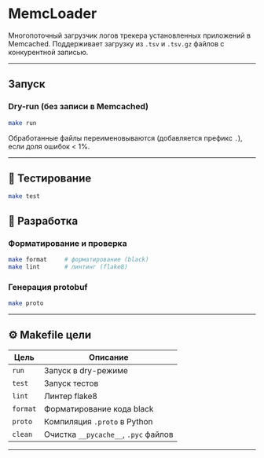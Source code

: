 # MemcLoader

Многопоточный загрузчик логов трекера установленных приложений в Memcached. Поддерживает загрузку из `.tsv` и `.tsv.gz` файлов с конкурентной записью.

---



## Запуск

### Dry-run (без записи в Memcached)

```bash
make run
```


Обработанные файлы переименовываются (добавляется префикс `.`), если доля ошибок < 1%.

---

## 🧪 Тестирование

```bash
make test
```


## 🔧 Разработка

### Форматирование и проверка

```bash
make format     # форматирование (black)
make lint       # линтинг (flake8)
```

### Генерация protobuf

```bash
make proto
```

---

## ⚙️ Makefile цели

| Цель        | Описание                             |
| ----------- | ------------------------------------ |
| `run`       | Запуск в dry-режиме                  |
| `test`      | Запуск тестов                        |
| `lint`      | Линтер flake8                        |
| `format`    | Форматирование кода black            |
| `proto`     | Компиляция `.proto` в Python         |
| `clean`     | Очистка `__pycache__`, `.pyc` файлов |

---

